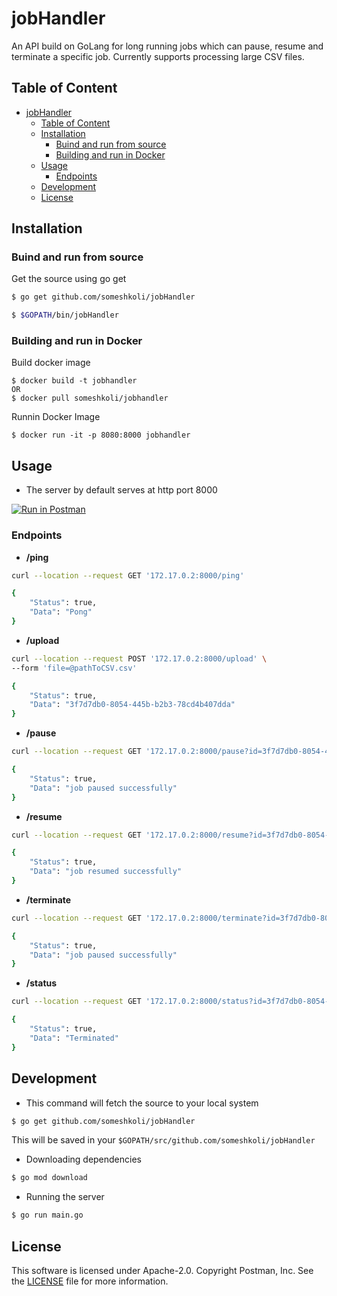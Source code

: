 # jobHandler
An API build on GoLang for long running jobs which can pause, resume and terminate a specific job. Currently supports processing large CSV files.

## Table of Content
- [jobHandler](#jobhandler)
  - [Table of Content](#table-of-content)
  - [Installation](#installation)
    - [Buind and run from source](#buind-and-run-from-source)
    - [Building and run in Docker](#building-and-run-in-docker)
  - [Usage](#usage)
    - [Endpoints](#endpoints)
  - [Development](#development)
  - [License](#license)

## Installation
### Buind and run from source
Get the source using go get
```bash
$ go get github.com/someshkoli/jobHandler

$ $GOPATH/bin/jobHandler
```

### Building and run in Docker
Build docker image
```
$ docker build -t jobhandler
OR
$ docker pull someshkoli/jobhandler
```
Runnin Docker Image
```
$ docker run -it -p 8080:8000 jobhandler
```


## Usage
- The server by default serves at http port 8000

[![Run in Postman](https://run.pstmn.io/button.svg)](https://app.getpostman.com/run-collection/d46c526c14e9beff7940#?env%5BAtlan%20Pipeline%5D=W3sia2V5IjoidXJsIiwidmFsdWUiOiIxNzIuMTcuMC4yOjgwMDAiLCJlbmFibGVkIjp0cnVlfSx7ImtleSI6ImlkIiwidmFsdWUiOiJyYW5kb21cIiIsImVuYWJsZWQiOnRydWV9XQ==)

### Endpoints
- **/ping**
```bash
curl --location --request GET '172.17.0.2:8000/ping'

{
    "Status": true,
    "Data": "Pong"
}

```

- **/upload**
```bash
curl --location --request POST '172.17.0.2:8000/upload' \
--form 'file=@pathToCSV.csv'

{
    "Status": true,
    "Data": "3f7d7db0-8054-445b-b2b3-78cd4b407dda"
}

```

- **/pause**
```bash
curl --location --request GET '172.17.0.2:8000/pause?id=3f7d7db0-8054-445b-b2b3-78cd4b407dda'

{
    "Status": true,
    "Data": "job paused successfully"
}

```

- **/resume**
```bash
curl --location --request GET '172.17.0.2:8000/resume?id=3f7d7db0-8054-445b-b2b3-78cd4b407dda'

{
    "Status": true,
    "Data": "job resumed successfully"
}

```

- **/terminate**
```bash
curl --location --request GET '172.17.0.2:8000/terminate?id=3f7d7db0-8054-445b-b2b3-78cd4b407dda'

{
    "Status": true,
    "Data": "job paused successfully"
}

```

- **/status**
```bash
curl --location --request GET '172.17.0.2:8000/status?id=3f7d7db0-8054-445b-b2b3-78cd4b407dda'

{
    "Status": true,
    "Data": "Terminated"
}

```
## Development

- This command will fetch the source to your local system
```bash
$ go get github.com/someshkoli/jobHandler
```
This will be saved in your `$GOPATH/src/github.com/someshkoli/jobHandler`

- Downloading dependencies
```bash
$ go mod download
```

- Running the server
```bash
$ go run main.go
```

## License
This software is licensed under Apache-2.0. Copyright Postman, Inc. See the [LICENSE](LICENSE) file for more information.
